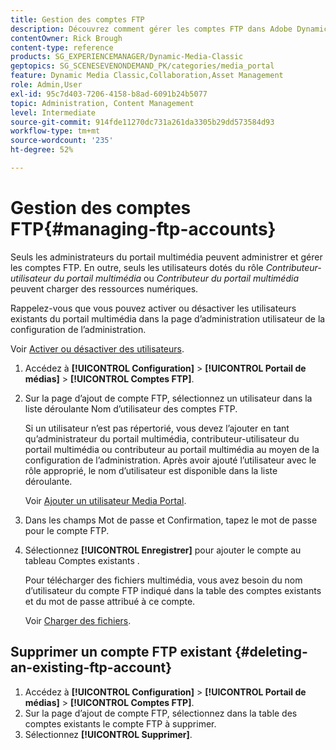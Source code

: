 ```yaml
---
title: Gestion des comptes FTP
description: Découvrez comment gérer les comptes FTP dans Adobe Dynamic Media Classic.
contentOwner: Rick Brough
content-type: reference
products: SG_EXPERIENCEMANAGER/Dynamic-Media-Classic
geptopics: SG_SCENESEVENONDEMAND_PK/categories/media_portal
feature: Dynamic Media Classic,Collaboration,Asset Management
role: Admin,User
exl-id: 95c7d403-7206-4158-b8ad-6091b24b5077
topic: Administration, Content Management
level: Intermediate
source-git-commit: 914fde11270dc731a261da3305b29dd573584d93
workflow-type: tm+mt
source-wordcount: '235'
ht-degree: 52%

---
```


# Gestion des comptes FTP{#managing-ftp-accounts}

Seuls les administrateurs du portail multimédia peuvent administrer et gérer les comptes FTP. En outre, seuls les utilisateurs dotés du rôle *Contributeur-utilisateur du portail multimédia* ou *Contributeur du portail multimédia* peuvent charger des ressources numériques.

Rappelez-vous que vous pouvez activer ou désactiver les utilisateurs existants du portail multimédia dans la page d’administration utilisateur de la configuration de l’administration.

Voir [ Activer ou désactiver des utilisateurs](administration-setup.md#activating_or_deactivating_users).

1. Accédez à **[!UICONTROL Configuration]** > **[!UICONTROL Portail de médias]** > **[!UICONTROL Comptes FTP]**.
1. Sur la page d’ajout de compte FTP, sélectionnez un utilisateur dans la liste déroulante Nom d’utilisateur des comptes FTP.

   Si un utilisateur n’est pas répertorié, vous devez l’ajouter en tant qu’administrateur du portail multimédia, contributeur-utilisateur du portail multimédia ou contributeur au portail multimédia au moyen de la configuration de l’administration. Après avoir ajouté l’utilisateur avec le rôle approprié, le nom d’utilisateur est disponible dans la liste déroulante.

   Voir [Ajouter un utilisateur Media Portal](adding-media-portal-users.md#adding_a_media_portal_user).

1. Dans les champs Mot de passe et Confirmation, tapez le mot de passe pour le compte FTP.
1. Sélectionnez **[!UICONTROL Enregistrer]** pour ajouter le compte au tableau Comptes existants .

   Pour télécharger des fichiers multimédia, vous avez besoin du nom d’utilisateur du compte FTP indiqué dans la table des comptes existants et du mot de passe attribué à ce compte.

   Voir [Charger des fichiers](uploading-files.md#uploading_files).

## Supprimer un compte FTP existant {#deleting-an-existing-ftp-account}

1. Accédez à **[!UICONTROL Configuration]** > **[!UICONTROL Portail de médias]** > **[!UICONTROL Comptes FTP]**.
1. Sur la page d’ajout de compte FTP, sélectionnez dans la table des comptes existants le compte FTP à supprimer.
1. Sélectionnez **[!UICONTROL Supprimer]**.
